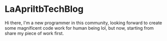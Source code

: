 # LaApriltbTechBlog
Hi there, I'm a new programmer in this community, looking forward to create some magnificent code work for human being lol, but now, starting from share my piece of work first.
